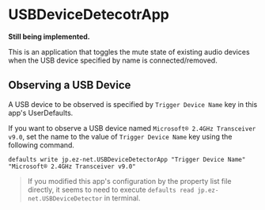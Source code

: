 # USBDeviceDetecotrApp

**Still being implemented.**

This is an application that toggles the mute state of existing audio devices when the USB device specified by name is connected/removed.

## Observing a USB Device

A USB device to be observed is specified by `Trigger Device Name` key in this app's UserDefaults. 

If you want to observe a USB device named `Microsoft® 2.4GHz Transceiver v9.0`, set the name to the value of `Trigger Device Name` key using the following command.

```
defaults write jp.ez-net.USBDeviceDetectorApp "Trigger Device Name" "Microsoft® 2.4GHz Transceiver v9.0"
```
> If you modified this app's configuration by the property list file directly, it seems to need to execute `defaults read jp.ez-net.USBDeviceDetector` in terminal.
